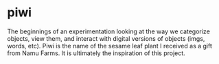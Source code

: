 # piwi

The beginnings of an experimentation looking at the way we categorize objects, view them, and interact with digital versions of objects (imgs, words, etc). Piwi is the name of the sesame leaf plant I received as a gift from Namu Farms. It is ultimately the inspiration of this project.
